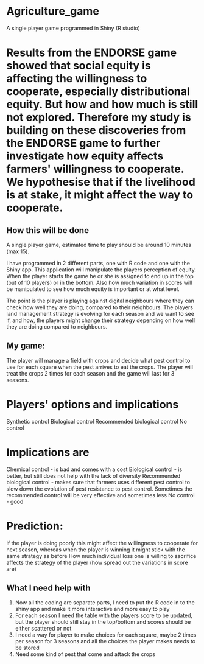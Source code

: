 # Agriculture_game
A single player game programmed in Shiny (R studio)


# Results from the ENDORSE game showed that social equity is affecting the willingness to cooperate, especially distributional equity. But how and how much is still not explored. Therefore my study is building on these discoveries from the ENDORSE game to further investigate how equity affects farmers' willingness to cooperate. We hypothesise that if the livelihood is at stake, it might affect the way to cooperate.

## How this will be done
A single player game, estimated time to play should be around 10 minutes (max 15). 

I have programmed in 2 different parts, one with R code and one with the Shiny app. This application will manipulate the players perception of equity. When the player starts the game he or she is assigned to end up in the top (out of 10 players) or in the bottom. Also how much variation in scores will be manipulated to see how much equity is important or at what level.

The point is the player is playing against digital neighbours where they can check how well they are doing, compared to their neighbours. The players land management strategy is evolving for each season and we want to see if, and how, the players might change their strategy depending on how well they are doing compared to neighbours.

## My game: 
The player will manage a field with crops and decide what pest control to use for each square when the pest arrives to eat the crops. The player will treat the crops 2 times for each season and the game will last for 3 seasons.

# Players' options and implications
Synthetic control 
Biological control
Recommended biological control
No control

# Implications are
Chemical control - is bad and comes with a cost 
Biological control - is better, but still does not help with the lack of diversity
Recommended biological control - makes sure that farmers uses different pest control to slow down the evolution of pest resistance to pest control. Sometimes the recommended control will be very effective and sometimes less
No control - good

# Prediction:
If the player is doing poorly this might affect the willingness to cooperate for next season, whereas when the player is winning it might stick with the same strategy as before
How much individual loss one is willing to sacrifice affects the strategy of the player (how spread out the variations in score are)



## What I need help with
1. Now all the coding are separate parts, I need to put the R code in to the shiny app and make it more interactive and more easy to play
2. For each season I need the table with the players score to be updated, but the player should still stay in the top/bottom and scores should be either scattered or not
3. I need a way for player to make choices for each square, maybe 2 times per season for 3 seasons and all the choices the player makes needs to be stored 
4. Need some kind of pest that come and attack the crops
